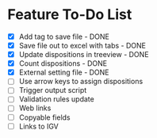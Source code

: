 # Feature To-Do List

- [x] Add tag to save file - DONE
- [x] Save file out to excel with tabs - DONE
- [x] Update dispositions in treeview - DONE
- [x] Count dispositions - DONE
- [x] External setting file - DONE
- [ ] Use arrow keys to assign dispositions
- [ ] Trigger output script
- [ ] Validation rules update
- [ ] Web links
- [ ]  Copyable fields
- [ ] Links to IGV